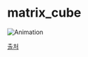 # matrix_cube


![Animation](https://github.com/West-wise/matrix_cube/assets/105000701/0ecde22e-3d55-4923-afc9-fcd2f5d005bb)

[출처](https://youtu.be/p09i_hoFdd0?si=dnNM6wIC6_ABiy-B)